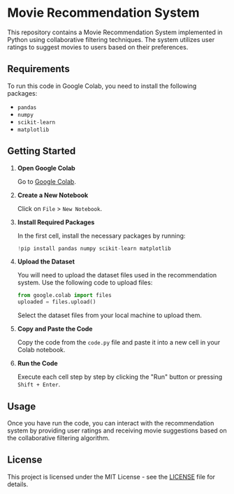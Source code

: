 # Movie Recommendation System

This repository contains a Movie Recommendation System implemented in Python using collaborative filtering techniques. The system utilizes user ratings to suggest movies to users based on their preferences.

## Requirements

To run this code in Google Colab, you need to install the following packages:

- `pandas`
- `numpy`
- `scikit-learn`
- `matplotlib`

## Getting Started

1. **Open Google Colab**

   Go to [Google Colab](https://colab.research.google.com/).

2. **Create a New Notebook**

   Click on `File` > `New Notebook`.

3. **Install Required Packages**

   In the first cell, install the necessary packages by running:

   ```python
   !pip install pandas numpy scikit-learn matplotlib
   ```

4. **Upload the Dataset**

   You will need to upload the dataset files used in the recommendation system. Use the following code to upload files:

   ```python
   from google.colab import files
   uploaded = files.upload()
   ```

   Select the dataset files from your local machine to upload them.

5. **Copy and Paste the Code**

   Copy the code from the `code.py` file and paste it into a new cell in your Colab notebook.

6. **Run the Code**

   Execute each cell step by step by clicking the "Run" button or pressing `Shift + Enter`.

## Usage

Once you have run the code, you can interact with the recommendation system by providing user ratings and receiving movie suggestions based on the collaborative filtering algorithm.

## License

This project is licensed under the MIT License - see the [LICENSE](LICENSE) file for details.
